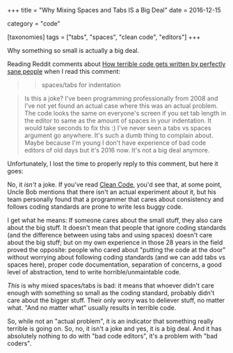 +++
title = "Why Mixing Spaces and Tabs IS a Big Deal"
date = 2016-12-15

category = "code"

[taxonomies]
tags = ["tabs", "spaces", "clean code", "editors"]
+++

Why something so small is actually a big deal.

<!-- more -->

Reading Reddit comments about [How terrible code gets written by perfectly
sane people](https://www.reddit.com/r/programming/comments/5gc871/how_terrible_code_gets_written_by_perfectly_sane/)
when I read this comment:

>>  spaces/tabs for indentation

> Is this a joke? I've been programming professionally from 2008 and I've not
> yet found an actual case where this was an actual problem. The code looks
> the same on everyone's screen if you set tab length in the editor to same
> as the amount of spaces in your indentation. It would take seconds to fix
> this :) I've never seen a tabs vs spaces argument go anywhere. It's such a
> dumb thing to complain about. Maybe because I'm young I don't have
> experience of bad code editors of old days but it's 2016 now. It's not a
> big deal anymore.

Unfortunately, I lost the time to properly reply to this comment, but here it
goes:

No, it *isn't* a joke. If you've read [Clean Code](https://www.goodreads.com/book/show/3735293-clean-code?from_search=true),
you'd see that, at some point, Uncle Bob mentions that there isn't an actual
experiment about it, but his team personally found that a programmer that cares about
consistency and follows coding standards are prone to write less buggy code.

I get what he means: If someone cares about the small stuff,
they also care about the big stuff. It doesn't mean that people that ignore
coding standards (and the difference between using tabs and using spaces)
doesn't care about the big stuff; but on my own experience in those 28
years in the field proved the opposite: people who cared about
"putting the code at the door" without worrying about following coding standards
(and we can add tabs vs spaces here), proper code documentation,
separation of concerns, a good level of abstraction, tend to write
horrible/unmaintable code.

*This* is why mixed spaces/tabs is bad: it means that whoever didn't care enough
with something so small as the coding standard, probably didn't care
about the bigger stuff. Their only worry was to deliever stuff, no matter
what. "And no matter what" usually results in terrible code.

So, while not an "actual problem", it is an indicator that something really
terrible is going on. So, no, it isn't a joke and yes, it is a big deal. And
it has absolutely nothing to do with "bad code editors", it's a problem with
"bad coders".
